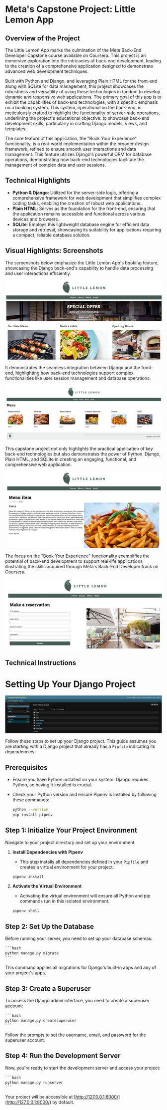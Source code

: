 # Meta's Capstone Project: Little Lemon App

## Overview of the Project
The Little Lemon App marks the culmination of the Meta Back-End Developer Capstone course available on Coursera. This project is an immersive exploration into the intricacies of back-end development, leading to the creation of a comprehensive application designed to demonstrate advanced web development techniques.

Built with Python and Django, and leveraging Plain HTML for the front-end along with SQLite for data management, this project showcases the robustness and versatility of using these technologies in tandem to develop dynamic and responsive web applications. The primary goal of this app is to exhibit the capabilities of back-end technologies, with a specific emphasis on a booking system. This system, operational on the back-end, is meticulously crafted to highlight the functionality of server-side operations, underlining the project's educational objective: to showcase back-end development skills, particularly in crafting Django models, views, and templates.

The core feature of this application, the "Book Your Experience" functionality, is a real-world implementation within the broader design framework, refined to ensure smooth user interactions and data management. This feature utilizes Django's powerful ORM for database operations, demonstrating how back-end technologies facilitate the management of complex data and user sessions.

## Technical Highlights
- **Python & Django**: Utilized for the server-side logic, offering a comprehensive framework for web development that simplifies complex coding tasks, enabling the creation of robust web applications.
- **Plain HTML**: Serves as the foundation for the front-end, ensuring that the application remains accessible and functional across various devices and browsers.
- **SQLite**: Employs this lightweight database engine for efficient data storage and retrieval, showcasing its suitability for applications requiring a compact, reliable database solution.

## Visual Highlights: Screenshots
The screenshots below emphasize the Little Lemon App's booking feature, showcasing the Django back-end's capability to handle data processing and user interactions efficiently. 

![Highlighting the Home Page of the Little Lemon Website](screenshots/Home.png)

It demonstrates the seamless integration between Django and the front-end, highlighting how back-end technologies support complex functionalities like user session management and database operations.

![Highlighting the Menu Page of the Little Lemon Website](screenshots/Menu.png)


This capstone project not only highlights the practical application of key back-end technologies but also demonstrates the power of Python, Django, Plain HTML, and SQLite in creating an engaging, functional, and comprehensive web application. 

![Highlighting the Meal Page of the Little Lemon Website](screenshots/Pasta.png)


The focus on the "Book Your Experience" functionality exemplifies the potential of back-end development to support real-life applications, illustrating the skills acquired through Meta's Back-End Developer track on Coursera.

![Highlighting the Booking Page of the Little Lemon Website](screenshots/Reservation.png)


## Technical Instructions
# Setting Up Your Django Project

![Highlighting the Back-End Little Lemon Website](screenshots/Back-End.png)

Follow these steps to set up your Django project. This guide assumes you are starting with a Django project that already has a `Pipfile` indicating its dependencies.

## Prerequisites
- Ensure you have Python installed on your system. Django requires Python, so having it installed is crucial.
- Check your Python version and ensure Pipenv is installed by following these commands:

    ```bash
    python --version
    pip install pipenv
    ```

## Step 1: Initialize Your Project Environment
Navigate to your project directory and set up your environment:

1. **Install Dependencies with Pipenv**
   - This step installs all dependencies defined in your `Pipfile` and creates a virtual environment for your project.

    ```bash
    pipenv install
    ```

2. **Activate the Virtual Environment**
   - Activating the virtual environment will ensure all Python and pip commands run in this isolated environment.

    ```bash
    pipenv shell
    ```

## Step 2: Set Up the Database
Before running your server, you need to set up your database schemas:

    ```bash
    python manage.py migrate
    ```

This command applies all migrations for Django's built-in apps and any of your project's apps.

## Step 3: Create a Superuser
To access the Django admin interface, you need to create a superuser account:

    ```bash
    python manage.py createsuperuser
    ```

Follow the prompts to set the username, email, and password for the superuser account.

## Step 4: Run the Development Server
Now, you're ready to start the development server and access your project:

    ```bash
    python manage.py runserver
    ```

Your project will be accessible at [http://127.0.0.1:8000/](http://127.0.0.1:8000/) by default.
